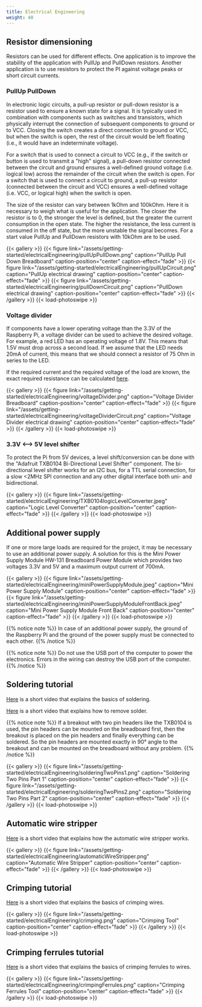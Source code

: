 ```yaml
---
title: Electrical Engineering
weight: 40
---
```


## Resistor dimensioning

Resistors can be used for different effects. One application is to improve the stability of the application with PullUp and PullDown resistors. Another application is to use resistors to protect the PI against voltage peaks or short circuit currents.


### PullUp PullDown
In electronic logic circuits, a pull-up resistor or pull-down resistor is a resistor used to ensure a known state for a signal. It is typically used in combination with components
such as switches and transistors, which physically interrupt the connection of subsequent components to ground or to VCC. Closing the switch creates a direct connection to ground or VCC,
but when the switch is open, the rest of the circuit would be left floating (i.e., it would have an indeterminate voltage).

For a switch that is used to connect a circuit to VCC (e.g., if the switch or button is used to transmit a "high" signal), a pull-down resistor connected between the circuit and ground 
ensures a well-defined ground voltage (i.e. logical low) across the remainder of the circuit when the switch is open. For a switch that is used to connect a circuit to ground, a pull-up 
resistor (connected between the circuit and VCC) ensures a well-defined voltage (i.e. VCC, or logical high) when the switch is open. 

The size of the resistor can vary between 1kOhm and 100kOhm. Here it is necessary to weigh what is useful for the application. The closer the resistor is to 0, the stronger the level is defined, but the greater the current 
consumption in the open state. The higher the resistance, the less current is consumed in the off state, but the more unstable the signal becomes. For a start value PullUp and PullDown resistors with 10kOhm are to be used.

{{< gallery >}}
{{< figure link="/assets/getting-started/electricalEngineering/pullUpPullDown.png" caption="PullUp Pull Down Breadboard" caption-position="center" caption-effect="fade" >}}
{{< figure link="/assets/getting-started/electricalEngineering/pullUpCircuit.png" caption="PullUp electrical drawing" caption-position="center" caption-effect="fade" >}}
{{< figure link="/assets/getting-started/electricalEngineering/pullDownCircuit.png" caption="PullDown electrical drawing" caption-position="center" caption-effect="fade" >}}
{{< /gallery >}}
{{< load-photoswipe >}}


### Voltage divider
If components have a lower operating voltage than the 3.3V of the Raspberry Pi, a voltage divider can be used to achieve the desired voltage.
For example, a red LED has an operating voltage of 1.8V. This means that 1.5V must drop across a second load. If we assume that the LED needs 20mA of current, this means that we should connect a resistor of 75 Ohm in series to the LED.

If the required current and the required voltage of the load are known, the exact required resistance can be calculated [here](https://ledcalculator.net/). 

{{< gallery >}}
{{< figure link="/assets/getting-started/electricalEngineering/voltageDivider.png" caption="Voltage Divider Breadboard" caption-position="center" caption-effect="fade" >}}
{{< figure link="/assets/getting-started/electricalEngineering/voltageDividerCircuit.png" caption="Voltage Divider electrical drawing" caption-position="center" caption-effect="fade" >}}
{{< /gallery >}}
{{< load-photoswipe >}}

### 3.3V <--> 5V level shifter
To protect the Pi from 5V devices, a level shift/conversion can be done with the "Adafruit TXB0104 Bi-Directional Level Shifter" component. The bi-directional level shifter works for an I2C bus, 
for a TTL serial connection, for a slow <2MHz SPI connection and any other digital interface both uni- and bidirectional. 

{{< gallery >}}
{{< figure link="/assets/getting-started/electricalEngineering/TXB0104logicLevelConverter.jpeg" caption="Logic Level Converter" caption-position="center" caption-effect="fade" >}}
{{< /gallery >}}
{{< load-photoswipe >}}


## Additional power supply
If one or more large loads are required for the project, it may be necessary to use an additional power supply. A solution for this is the Mini Power Supply Module 
HW-131 Breadboard Power Module which provides two voltages 3.3V and 5V and a maximum output current of 700mA.

{{< gallery >}}
{{< figure link="/assets/getting-started/electricalEngineering/miniPowerSupplyModule.jpeg" caption="Mini Power Supply Module" caption-position="center" caption-effect="fade" >}}
{{< figure link="/assets/getting-started/electricalEngineering/miniPowerSupplyModuleFrontBack.jpeg" caption="Mini Power Supply Module Front Back" caption-position="center" caption-effect="fade" >}}
{{< /gallery >}}
{{< load-photoswipe >}}

{{% notice note %}}
In case of an additional power supply, the ground of the Raspberry Pi and the ground of the power supply must be connected to each other.
{{% /notice %}}

{{% notice note %}}
Do not use the USB port of the computer to power the electronics. Errors in the wiring can destroy the USB port of the computer.
{{% /notice %}}

## Soldering tutorial
[Here](https://www.youtube.com/watch?v=Qps9woUGkvI) is a short video that explains the basics of soldering. 

[Here](https://www.youtube.com/watch?v=bG7yW9FigJA) is a short video that explains how to remove solder. 

{{% notice note %}}
If a breakout with two pin headers like the TXB0104 is used, the pin headers can be mounted on the breadboard first, then the breakout is placed on the pin headers and finally 
everything can be soldered. So the pin headers are mounted exactly in 90° angle to the breakout and can be mounted on the breadboard without any problem.
{{% /notice %}}

{{< gallery >}}
{{< figure link="/assets/getting-started/electricalEngineering/solderingTwoPins1.png" caption="Soldering Two Pins Part 1" caption-position="center" caption-effect="fade" >}}
{{< figure link="/assets/getting-started/electricalEngineering/solderingTwoPins2.png" caption="Soldering Two Pins Part 2" caption-position="center" caption-effect="fade" >}}
{{< /gallery >}}
{{< load-photoswipe >}}

## Automatic wire stripper
[Here](https://www.youtube.com/watch?v=dvFS_ZEzwKg) is a short video that explains how the automatic wire stripper works.

{{< gallery >}}
{{< figure link="/assets/getting-started/electricalEngineering/automaticWireStripper.png" caption="Automatic Wire Stripper" caption-position="center" caption-effect="fade" >}}
{{< /gallery >}}
{{< load-photoswipe >}}

## Crimping tutorial
[Here](https://www.youtube.com/watch?v=WFvEeWHDt1E) is a short video that explains the basics of crimping wires. 

{{< gallery >}}
{{< figure link="/assets/getting-started/electricalEngineering/crimping.png" caption="Crimping Tool" caption-position="center" caption-effect="fade" >}}
{{< /gallery >}}
{{< load-photoswipe >}}


## Crimping ferrules tutorial
[Here](https://www.youtube.com/watch?v=bJk0mzaATI4) is a short video that explains the basics of crimping ferrules to wires. 

{{< gallery >}}
{{< figure link="/assets/getting-started/electricalEngineering/crimpingFerrules.png" caption="Crimping Ferrules Tool" caption-position="center" caption-effect="fade" >}}
{{< /gallery >}}
{{< load-photoswipe >}}


